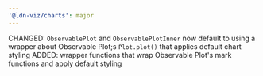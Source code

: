 ```yaml
---
'@ldn-viz/charts': major
---
```


CHANGED: `ObservablePlot` and `ObservablePlotInner` now default to using a wrapper about Observable Plot;s `Plot.plot()` that applies default chart styling
ADDED: wrapper functions that wrap Observable Plot's mark functions and apply default styling
